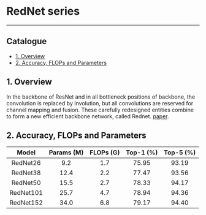 # RedNet series
---
## Catalogue

* [1. Overview](#1)
* [2. Accuracy, FLOPs and Parameters](#2)

<a name='1'></a>
## 1. Overview

In the backbone of ResNet and in all bottleneck positions of backbone, the convolution is replaced by Involution, but all convolutions are reserved for channel mapping and fusion. These carefully redesigned entities combine to form a new efficient backbone network, called Rednet. [paper](https://arxiv.org/abs/2103.06255).

<a name='2'></a>
## 2. Accuracy, FLOPs and Parameters

|         Model         | Params (M) | FLOPs (G) | Top-1 (%) | Top-5 (%) |
|:---------------------:|:----------:|:---------:|:---------:|:---------:|
| RedNet26             |  9.2       | 1.7       | 75.95     | 93.19     |
| RedNet38            | 12.4       | 2.2       | 77.47     | 93.56     |
| RedNet50             | 15.5       | 2.7       | 78.33     | 94.17     |
| RedNet101           | 25.7       | 4.7       | 78.94     | 94.36     |
| RedNet152           | 34.0       | 6.8       | 79.17     | 94.40     |